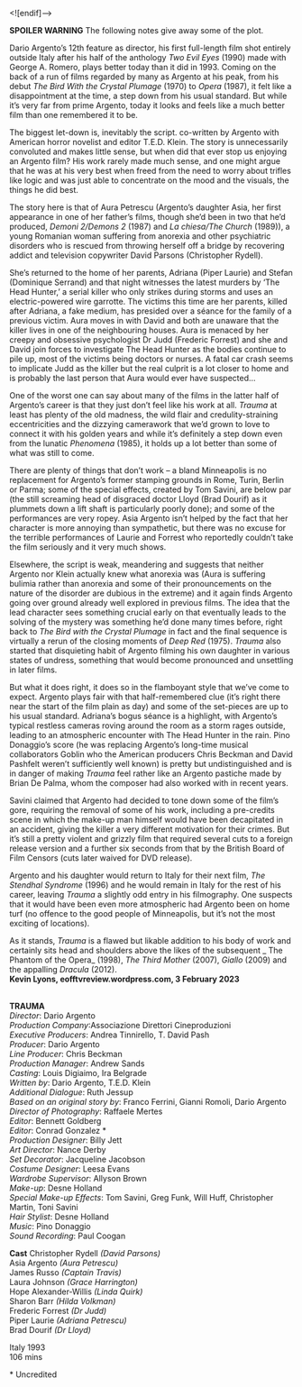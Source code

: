 <![endif]-->

**SPOILER WARNING** The following notes give away some of the plot.

Dario Argento’s 12th feature as director, his first full-length film shot entirely outside Italy after his half of the anthology _Two Evil Eyes_ (1990) made with George A. Romero, plays better today than it did in 1993. Coming on the back of a run of films regarded by many as Argento at his peak, from his debut _The Bird With the Crystal Plumage_ (1970) to _Opera_ (1987), it felt like a disappointment at the time, a step down from his usual standard. But while it’s very far from prime Argento, today it looks and feels like a much better film than one remembered it to be.

The biggest let-down is, inevitably the script. co-written by Argento with American horror novelist and editor T.E.D. Klein. The story is unnecessarily convoluted and makes little sense, but when did that ever stop us enjoying an Argento film? His work rarely made much sense, and one might argue that he was at his very best when freed from the need to worry about trifles like logic and was just able to concentrate on the mood and the visuals, the things he did best.

The story here is that of Aura Petrescu (Argento’s daughter Asia, her first appearance in one of her father’s films, though she’d been in two that he’d produced, _Demoni 2/Demons 2_ (1987) and _La chiesa/The Church_ (1989)), a young Romanian woman suffering from anorexia and other psychiatric disorders who is rescued from throwing herself off a bridge by recovering addict and television copywriter David Parsons (Christopher Rydell).

She’s returned to the home of her parents, Adriana (Piper Laurie) and Stefan (Dominique Serrand) and that night witnesses the latest murders by ‘The Head Hunter,’ a serial killer who only strikes during storms and uses an electric-powered wire garrotte. The victims this time are her parents, killed after Adriana, a fake medium, has presided over a séance for the family of a previous victim. Aura moves in with David and both are unaware that the killer lives in one of the neighbouring houses. Aura is menaced by her creepy and obsessive psychologist Dr Judd (Frederic Forrest) and she and David join forces to investigate The Head Hunter as the bodies continue to pile up, most of the victims being doctors or nurses. A fatal car crash seems to implicate Judd as the killer but the real culprit is a lot closer to home and is probably the last person that Aura would ever have suspected…

One of the worst one can say about many of the films in the latter half of Argento’s career is that they just don’t feel like his work at all. _Trauma_ at least has plenty of the old madness, the wild flair and credulity-straining eccentricities and the dizzying camerawork that we’d grown to love to connect it with his golden years and while it’s definitely a step down even from the lunatic _Phenomena_ (1985), it holds up a lot better than some of what was still to come.

There are plenty of things that don’t work – a bland Minneapolis is no replacement for Argento’s former stamping grounds in Rome, Turin, Berlin or Parma; some of the special effects, created by Tom Savini, are below par (the still screaming head of disgraced doctor Lloyd (Brad Dourif) as it plummets down a lift shaft is particularly poorly done); and some of the performances are very ropey. Asia Argento isn’t helped by the fact that her character is more annoying than sympathetic, but there was no excuse for the terrible performances of Laurie and Forrest who reportedly couldn’t take the film seriously and it very much shows.

Elsewhere, the script is weak, meandering and suggests that neither Argento nor Klein actually knew what anorexia was (Aura is suffering bulimia rather than anorexia and some of their pronouncements on the nature of the disorder are dubious in the extreme) and it again finds Argento going over ground already well explored in previous films. The idea that the lead character sees something crucial early on that eventually leads to the solving of the mystery was something he’d done many times before, right back to _The Bird with the Crystal Plumage_ in fact and the final sequence is virtually a rerun of the closing moments of _Deep Red_ (1975). _Trauma_ also started that disquieting habit of Argento filming his own daughter in various states of undress, something that would become pronounced and unsettling in later films.

But what it does right, it does so in the flamboyant style that we’ve come to expect. Argento plays fair with that half-remembered clue (it’s right there near the start of the film plain as day) and some of the set-pieces are up to his usual standard. Adriana’s bogus séance is a highlight, with Argento’s typical restless cameras roving around the room as a storm rages outside, leading to an atmospheric encounter with The Head Hunter in the rain. Pino Donaggio’s score (he was replacing Argento’s long-time musical collaborators Goblin who the American producers Chris Beckman and David Pashfelt weren’t sufficiently well known) is pretty but undistinguished and is in danger of making _Trauma_ feel rather like an Argento pastiche made by Brian De Palma, whom the composer had also worked with in recent years.

Savini claimed that Argento had decided to tone down some of the film’s gore, requiring the removal of some of his work, including a pre-credits scene in which the make-up man himself would have been decapitated in an accident, giving the killer a very different motivation for their crimes. But it’s still a pretty violent and grizzly film that required several cuts to a foreign release version and a further six seconds from that by the British Board of Film Censors (cuts later waived for DVD release).

Argento and his daughter would return to Italy for their next film, _The Stendhal Syndrome_ (1996) and he would remain in Italy for the rest of his career, leaving _Trauma_ a slightly odd entry in his filmography. One suspects that it would have been even more atmospheric had Argento been on home turf (no offence to the good people of Minneapolis, but it’s not the most exciting of locations).

As it stands, _Trauma_ is a flawed but likable addition to his body of work and certainly sits head and shoulders above the likes of the subsequent _ The Phantom of the Opera_ (1998), _The Third Mother_ (2007), _Giallo_ (2009) and the appalling _Dracula_ (2012).  
**Kevin Lyons, eofftvreview.wordpress.com, 3 February 2023**  
<br>

**TRAUMA**  
_Director_: Dario Argento  
_Production Company_:Associazione Direttori Cineproduzioni  
_Executive Producers_: Andrea Tinnirello, T. David Pash  
_Producer_: Dario Argento  
_Line Producer_: Chris Beckman  
_Production Manager_: Andrew Sands  
_Casting_: Louis Digiaimo, Ira Belgrade  
_Written by_: Dario Argento, T.E.D. Klein  
_Additional Dialogue_: Ruth Jessup  
_Based on an original story by_: Franco Ferrini,
Gianni Romoli, Dario Argento  
_Director of Photography_: Raffaele Mertes  
_Editor_: Bennett Goldberg  
_Editor_: Conrad Gonzalez *  
_Production Designer_: Billy Jett  
_Art Director_: Nance Derby  
_Set Decorator_: Jacqueline Jacobson  
_Costume Designer_: Leesa Evans  
_Wardrobe Supervisor_: Allyson Brown  
_Make-up_: Desne Holland  
_Special Make-up Effects_: Tom Savini, Greg Funk, Will Huff, Christopher Martin, Toni Savini  
_Hair Stylist_: Desne Holland  
_Music_: Pino Donaggio  
_Sound Recording_: Paul Coogan  

**Cast**
Christopher Rydell _(David Parsons)_  
Asia Argento _(Aura Petrescu)_  
James Russo _(Captain Travis)_  
Laura Johnson _(Grace Harrington)_  
Hope Alexander-Willis _(Linda Quirk)_  
Sharon Barr _(Hilda Volkman)_  
Frederic Forrest _(Dr Judd)_  
Piper Laurie _(Adriana Petrescu)_  
Brad Dourif _(Dr Lloyd)_  

Italy 1993  
106 mins  

\* Uncredited  
<!--stackedit_data:
eyJoaXN0b3J5IjpbLTIwMzAyMjU4NzVdfQ==
-->